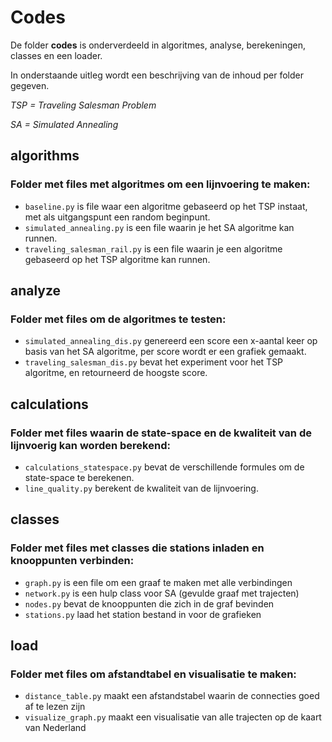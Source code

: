 # Codes

De folder **codes** is onderverdeeld in algoritmes, analyse, berekeningen, classes en een loader.

In onderstaande uitleg wordt een beschrijving van de inhoud per folder gegeven.

*TSP = Traveling Salesman Problem*

*SA = Simulated Annealing*

## algorithms
### Folder met files met algoritmes om een lijnvoering te maken:

- `baseline.py` is file waar een algoritme gebaseerd op het TSP instaat, met als uitgangspunt een random beginpunt.
- `simulated_annealing.py` is een file waarin je het SA algoritme kan runnen.
- `traveling_salesman_rail.py` is een file waarin je een algoritme gebaseerd op het TSP algoritme kan runnen.

## analyze
### Folder met files om de algoritmes te testen:

- `simulated_annealing_dis.py` genereerd een score een x-aantal keer op basis van het SA algoritme, per score wordt er een grafiek gemaakt.
- `traveling_salesman_dis.py` bevat het experiment voor het TSP algoritme, en retourneerd de hoogste score.

## calculations

### Folder met files waarin de state-space en de kwaliteit van de lijnvoerig kan worden berekend:

- `calculations_statespace.py` bevat de verschillende formules om de state-space te berekenen.
- `line_quality.py` berekent de kwaliteit van de lijnvoering.


## classes
### Folder met files met classes die stations inladen en knooppunten verbinden:

- `graph.py` is een file om een graaf te maken met alle verbindingen
- `network.py` is een hulp class voor SA (gevulde graaf met trajecten)
- `nodes.py` bevat de knooppunten die zich in de graf bevinden
- `stations.py` laad het station bestand in voor de grafieken

## load
### Folder met files om afstandtabel en visualisatie te maken:

- `distance_table.py` maakt een afstandstabel waarin de connecties goed af te lezen zijn
- `visualize_graph.py` maakt een visualisatie van alle trajecten op de kaart van Nederland



